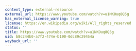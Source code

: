 ```yaml
---
content_type: external-resource
external_url: https://www.youtube.com/watch?v=u1NKOuq8Q5g
has_external_license_warning: true
license: https://en.wikipedia.org/wiki/All_rights_reserved
status: ''
title: https://www.youtube.com/watch?v=u1NKOuq8Q5g
uid: b8c244b0-a7f2-474e-b190-0dc89c29464a
wayback_url: ''
---
```

